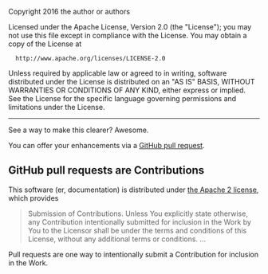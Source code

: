 Copyright 2016 the author or authors

  Licensed under the Apache License, Version 2.0 (the "License");
  you may not use this file except in compliance with the License.
  You may obtain a copy of the License at

      http://www.apache.org/licenses/LICENSE-2.0

  Unless required by applicable law or agreed to in writing, software
  distributed under the License is distributed on an "AS IS" BASIS,
  WITHOUT WARRANTIES OR CONDITIONS OF ANY KIND, either express or implied.
  See the License for the specific language governing permissions and
  limitations under the License.

-----

See a way to make this clearer? Awesome.

You can offer your enhancements via a [GitHub pull request][].

## GitHub pull requests are Contributions

This software (er, documentation) is distributed under [the Apache 2 license](http://www.apache.org/licenses/LICENSE-2.0), which provides

> Submission of Contributions. Unless You explicitly state otherwise, any Contribution intentionally submitted for inclusion in the Work by You to the Licensor shall be under the terms and conditions of this License, without any additional terms or conditions. ...

Pull requests are one way to intentionally submit a Contribution for inclusion in the Work.

[GitHub pull request]: https://help.github.com/articles/about-pull-requests/
